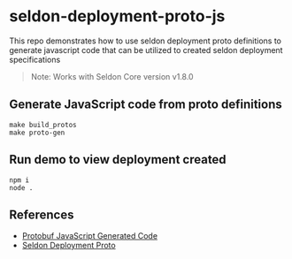 # seldon-deployment-proto-js

This repo demonstrates how to use seldon deployment proto definitions to generate javascript code that can be utilized to created seldon deployment specifications 
> Note: Works with Seldon Core version v1.8.0

## Generate JavaScript code from proto definitions

```
make build_protos
make proto-gen
```

## Run demo to view deployment created

```
npm i
node .
```

## References

- [Protobuf JavaScript Generated Code](https://developers.google.com/protocol-buffers/docs/reference/javascript-generated)
- [Seldon Deployment Proto](https://github.com/SeldonIO/seldon-core/blob/master/proto/seldon_deployment.proto)

